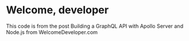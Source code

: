 # Welcome, developer

This code is from the post Building a GraphQL API with Apollo Server and Node.js from WelcomeDeveloper.com